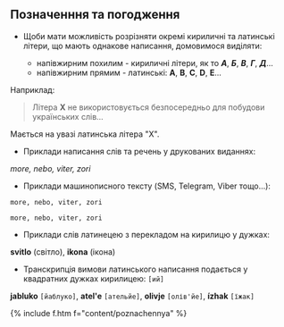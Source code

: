 <a name="poznachennya"></a>

## Позначенння та погодження

* Щоби мати можливість розрізняти окремі кириличні та латинські літери, що мають однакове написання, домовимося виділяти:

   - напівжирним похилим - кириличні літери, як то <span class="c">_**А**_</span>, <span class="c">_**Б**_</span>, <span class="c">_**В**_</span>, <span class="c">_**Г**_</span>, <span class="c">_**Д**_</span>...
   - напівжирним прямим - латинські: <span class="l">**A**</span>, <span class="l">**B**</span>, <span class="l">**C**</span>, <span class="l">**D**</span>, <span class="l">**E**</span>...

Наприклад:

> Літера <span class="l">**X**</span> не використовується безпосередньо для побудови українських слів...

Мається на увазі латинська літера "X".

- Приклади написання слів та речень у друкованих виданнях:

_more, nebo, viter, zori_

- Приклади машинописного тексту (SMS, Telegram, Viber тощо...):

<code><samp>more, nebo, viter, zori</samp></code>

`more, nebo, viter, zori`

- Приклади слів латинецею з перекладом на кирилицю у дужках:

**svitlo** (світло), **ikona** (ікона)

- Транскрипція вимови латинського написання подається у квадратних дужках кирилицею: `[ий]`

**jabluko** `[йаблуко]`, **atel'e** `[ательйе]`, **olivje** `[олів'йе]`, **ízhak** `[їжак]`


{% include f.htm f="content/poznachennya" %}
